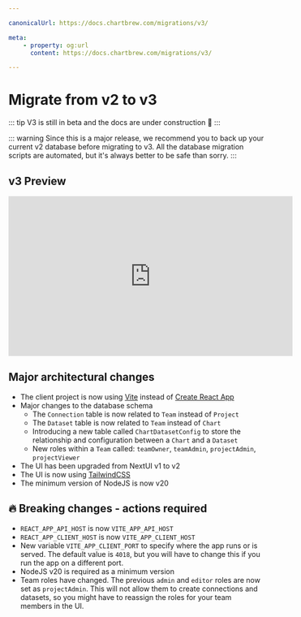 ```yaml
---

canonicalUrl: https://docs.chartbrew.com/migrations/v3/

meta: 
    - property: og:url
      content: https://docs.chartbrew.com/migrations/v3/

---
```


# Migrate from v2 to v3

::: tip
V3 is still in beta and the docs are under construction :construction:
:::

::: warning
Since this is a major release, we recommend you to back up your current v2 database before migrating to v3. All the database migration scripts are automated, but it's always better to be safe than sorry.
:::

## v3 Preview

<iframe width="560" height="315" src="https://www.youtube.com/embed/3YsVFEEWwUc?si=kCn7-te6zbayY0Gt" title="YouTube video player" frameborder="0" allow="accelerometer; autoplay; clipboard-write; encrypted-media; gyroscope; picture-in-picture; web-share" allowfullscreen></iframe>

## Major architectural changes

- The client project is now using [Vite](https://vitejs.dev/) instead of [Create React App](https://create-react-app.dev/)
- Major changes to the database schema
  - The `Connection` table is now related to `Team` instead of `Project`
  - The `Dataset` table is now related to `Team` instead of `Chart`
  - Introducing a new table called `ChartDatasetConfig` to store the relationship and configuration between a `Chart` and a `Dataset`
  - New roles within a `Team` called: `teamOwner`, `teamAdmin`, `projectAdmin`, `projectViewer`
- The UI has been upgraded from NextUI v1 to v2
- The UI is now using [TailwindCSS](https://tailwindcss.com/)
- The minimum version of NodeJS is now v20

## :fire: Breaking changes - actions required

- `REACT_APP_API_HOST` is now `VITE_APP_API_HOST`
- `REACT_APP_CLIENT_HOST` is now `VITE_APP_CLIENT_HOST`
- New variable `VITE_APP_CLIENT_PORT` to specify where the app runs or is served. The default value is `4018`, but you will have to change this if you run the app on a different port.
- NodeJS v20 is required as a minimum version
- Team roles have changed. The previous `admin` and `editor` roles are now set as `projectAdmin`. This will not allow them to create connections and datasets, so you might have to reassign the roles for your team members in the UI.